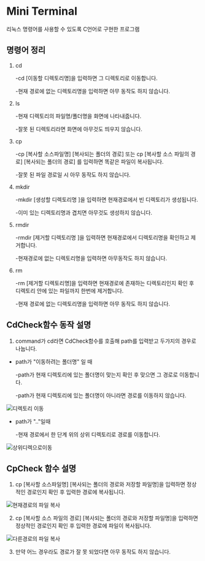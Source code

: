 # Mini Terminal
리눅스 명령어를 사용할 수 있도록 C언어로 구현한 프로그램

## 명령어 정리

1. cd
 
   -cd [이동할 디렉토리명]을 입력하면 그 디렉토리로 이동합니다.
   
   -현재 경로에 없는 디렉토리명을 입력하면 아무 동작도 하지 않습니다.
  
2. ls 
 
   -현재 디렉토리의 파일명/폴더명을 화면에 나타내줍니다.
 
   -잘못 된 디렉토리라면 화면에 아무것도 띄우지 않습니다.
 
3. cp 
 
   -cp [복사할 소스파일명] [복사되는 폴더의 경로] 또는 cp [복사할 소스 파일의 경로] [복사되는 폴더의 경로] 를 입력하면 똑같은 파일이 복사됩니다.
 
   -잘못 된 파일 경로일 시 아무 동작도 하지 않습니다.
 
4. mkdir
 
    -mkdir [생성할 디렉토리명 ]을 입력하면 현재경로에서 빈 디렉토리가 생성됩니다.
  
    -이미 있는 디렉토리명과 겹치면 아무것도 생성하지 않습니다.
 
5. rmdir
  
    -rmdir [제거할 디렉토리명 ]을 입력하면 현재경로에서 디렉토리명을 확인하고 제거합니다.
  
    -현재경로에 없는 디렉토리명을 입력하면 아무동작도 하지 않습니다.
 
 6. rm
 
    -rm [제거할 디렉토리명]을 입력하면 현재경로에 존재하는 디렉토리인지 확인 후 디렉토리 안에 있는 파일까지 한번에 제거합니다.
    
    -현재 경로에 없는 디렉토리명을 입력하면 아무 동작도 하지 않습니다.
 

 ## CdCheck함수 동작 설명

 1. command가 cd라면 CdCheck함수를 호출해 path를 입력받고 두가지의 경우로 나눕니다.

  - path가 "이동하려는 폴더명" 일 때

    -path가 현재 디렉토리에 있는 폴더명이 맞는지 확인 후 맞으면 그 경로로 이동합니다.

    -path가 현재 디렉토리에 있는 폴더명이 아니라면 경로를 이동하지 않습니다.
   
![디렉토리 이동](https://user-images.githubusercontent.com/66424045/90889506-473d9e00-e3f3-11ea-86b1-5ec4e29ded84.PNG "디렉토리 이동")




  - path가 ".."일때
  
     -현재 경로에서 한 단계 위의 상위 디렉토리로 경로를 이동합니다.
 
![상위디렉으로이동](https://user-images.githubusercontent.com/66424045/90889671-89ff7600-e3f3-11ea-95b8-ad1398d8276b.PNG "")


## CpCheck 함수 설명

1. cp [복사할 소스파일명] [복사되는 폴더의 경로와 저장할 파일명]을 입력하면   정상적인 경로인지 확인 후 입력한 경로에 복사됩니다.

![현재경로의 파일 복사](https://user-images.githubusercontent.com/66424045/91271575-5dfa4100-e7b5-11ea-8456-08a8f2c41ed3.PNG  "현재경로의 파일복사")



2.  cp [복사할 소스 파일의 경로] [복사되는 폴더의 경로와 저장할 파일명]을 입력하면 정상적인 경로인지 확인 후 입력한 경로에 파일이 복사됩니다.


![다른경로의 파일 복사](https://user-images.githubusercontent.com/66424045/91271034-86ce0680-e7b4-11ea-97a6-6db47a54e968.PNG "다른경로의 파일 복사")

3. 만약 어느 경우라도 경로가 잘 못 되었다면 아무 동작도 하지 않습니다.
<!--stackedit_data:
eyJoaXN0b3J5IjpbNjM1MDM1MjExLDE2MTc1ODg0NDIsLTEzNz
M2OTUxNDBdfQ==
-->